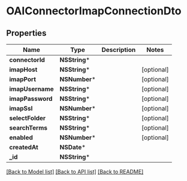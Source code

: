 # OAIConnectorImapConnectionDto

## Properties
Name | Type | Description | Notes
------------ | ------------- | ------------- | -------------
**connectorId** | **NSString*** |  | 
**imapHost** | **NSString*** |  | [optional] 
**imapPort** | **NSNumber*** |  | [optional] 
**imapUsername** | **NSString*** |  | [optional] 
**imapPassword** | **NSString*** |  | [optional] 
**imapSsl** | **NSNumber*** |  | [optional] 
**selectFolder** | **NSString*** |  | [optional] 
**searchTerms** | **NSString*** |  | [optional] 
**enabled** | **NSNumber*** |  | [optional] 
**createdAt** | **NSDate*** |  | 
**_id** | **NSString*** |  | 

[[Back to Model list]](../README#documentation-for-models) [[Back to API list]](../README#documentation-for-api-endpoints) [[Back to README]](../README)


